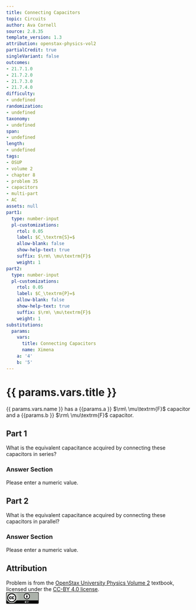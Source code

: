 ```yaml
---
title: Connecting Capacitors
topic: Circuits
author: Ava Cornell
source: 2.8.35
template_version: 1.3
attribution: openstax-physics-vol2
partialCredit: true
singleVariant: false
outcomes:
- 21.7.1.0
- 21.7.2.0
- 21.7.3.0
- 21.7.4.0
difficulty:
- undefined
randomization:
- undefined
taxonomy:
- undefined
span:
- undefined
length:
- undefined
tags:
- OSUP
- volume 2
- chapter 8
- problem 35
- capacitors
- multi-part
- AC
assets: null
part1:
  type: number-input
  pl-customizations:
    rtol: 0.05
    label: $C_\textrm{S}=$
    allow-blank: false
    show-help-text: true
    suffix: $\rm\ \mu\textrm{F}$
    weight: 1
part2:
  type: number-input
  pl-customizations:
    rtol: 0.05
    label: $C_\textrm{P}=$
    allow-blank: false
    show-help-text: true
    suffix: $\rm\ \mu\textrm{F}$
    weight: 1
substitutions:
  params:
    vars:
      title: Connecting Capacitors
      name: Ximena
    a: '4'
    b: '5'
---
```

# {{ params.vars.title }}
{{ params.vars.name }} has a {{params.a }} $\rm\ \mu\textrm{F}$ capacitor and a {{params.b }} $\rm\ \mu\textrm{F}$ capacitor.

## Part 1

What is the equivalent capacitance acquired by connecting these capacitors in series?

### Answer Section

Please enter a numeric value.

## Part 2

What is the equivalent capacitance acquired by connecting these capacitors in parallel?

### Answer Section

Please enter a numeric value.

## Attribution

Problem is from the [OpenStax University Physics Volume 2](https://openstax.org/details/books/university-physics-volume-2) textbook, licensed under the [CC-BY 4.0 license](https://creativecommons.org/licenses/by/4.0/).<br>![Image representing the Creative Commons 4.0 BY license.](https://raw.githubusercontent.com/firasm/bits/master/by.png)